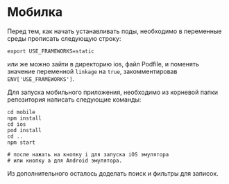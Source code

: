# Мобилка
Перед тем, как начать устанавливать поды, необходимо в переменные среды прописать следующую строку:
```
export USE_FRAMEWORKS=static
```
или же можно зайти в директорию ios, файл Podfile, и поменять значение переменной `linkage` на `true`, закомментировав `ENV['USE_FRAMEWORKS']`.

Для запуска мобильного приложения, необходимо из корневой папки репозитория написать следующие команды:
```
cd mobile
npm install
cd ios
pod install
cd ..
npm start

# после нажать на кнопку i для запуска iOS эмулятора
# или кнопку a для Android эмулятора.
```
Из дополнительного осталось доделать поиск и фильтры для записок. <br/>
